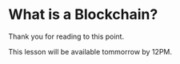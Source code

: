 # What is a Blockchain?

Thank you for reading to this point.

This lesson will be available tommorrow by 12PM.
